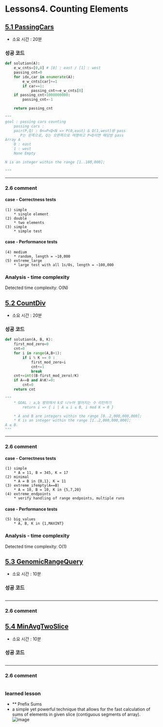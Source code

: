 # Lessons4. Counting Elements
## [5.1 PassingCars](https://app.codility.com/programmers/lessons/5-prefix_sums/passing_cars/)
* 소요 시간 : 20분
### 성공 코드
```python
def solution(A):
    e_w_cnts=[0,0] # [0] : east / [1] : west
    passing_cnt=0
    for idx,car in enumerate(A):
        e_w_cnts[car]+=1
        if car==1:
            passing_cnt+=e_w_cnts[0]
    if passing_cnt>1000000000:
        passing_cnt=-1

    return passing_cnt

"""
goal : passing cars counting 
    passing cars : 
    pair(P,Q) : 0<=P<Q<N => P(0,east) & Q(1,west)쌍 pass
       P는 왼쪽으로, Q는 오른쪽으로 여행하고 P<Q이면 해당쌍 pass 
Array A
    0 : east
    1 : west
    None Empty

N is an integer within the range [1..100,000];

"""
```
--------------------------------------------------------------------
### 2.6 comment    

#### case - Correctness tests   
> 
    (1) simple
        * single element
    (2) double     
        * two elements      
    (3) simple        
        * simple test   

#### case - Performance tests     
>
    (4) medium        
        * random, length = ~10,000  
    (5) extreme_large     
        * large test with all 1s/0s, length = ~100,000     


### Analysis - time complexity

>
  Detected time complexity:
 O(N)


## [5.2 CountDiv](https://app.codility.com/programmers/lessons/5-prefix_sums/count_div/)
* 소요 시간 : 20분
### 성공 코드
```python
def solution(A, B, K):
    first_mod_zero=0
    cnt=0
    for i in range(A,B+1):
        if i % K == 0 :
            first_mod_zero=i
            cnt+=1
            break
    cnt+=int((B-first_mod_zero)/K)
    if A==B and A%K!=0:
        cnt=0
    return cnt

"""
    * GOAL : a,b 범위에서 k로 나누어 떨어지는 수 리턴하기
        return i => { i | A ≤ i ≤ B, i mod K = 0 }

    * A and B are integers within the range [0..2,000,000,000];
    * K is an integer within the range [1..2,000,000,000];
A ≤ B.
"""
```
--------------------------------------------------------------------
### 2.6 comment    

#### case - Correctness tests   
> 
    (1) simple
        * A = 11, B = 345, K = 17
    (2) minimal     
        * A = B in {0,1}, K = 11      
    (3) extreme_ifempty(A==B)        
        * A = 10, B = 10, K in {5,7,20}    
    (4) extreme_endpoints
        * verify handling of range endpoints, multiple runs

#### case - Performance tests     
>
    (5) big_values        
        * A, B, K in {1,MAXINT}    

### Analysis - time complexity

>
  Detected time complexity:
  O(1)



## [5.3 GenomicRangeQuery](https://app.codility.com/programmers/lessons/5-prefix_sums/genomic_range_query/)
* 소요 시간 : 10분
### 성공 코드
```python
```
--------------------------------------------------------------------
### 2.6 comment    




## [5.4 MinAvgTwoSlice](https://app.codility.com/programmers/lessons/5-prefix_sums/min_avg_two_slice/)
* 소요 시간 : 10분
### 성공 코드
```python
```
--------------------------------------------------------------------
### 2.6 comment    







#
 ### learned lesson
 
* ** Prefix Sums
* a simple yet powerful technique that allows for the fast calculation of sums of
elements in given slice (contiguous segments of array). 
![image](https://user-images.githubusercontent.com/46209571/152669614-862bc492-366d-403c-914f-f1b0b0f2e892.png)


#
 
 
 
